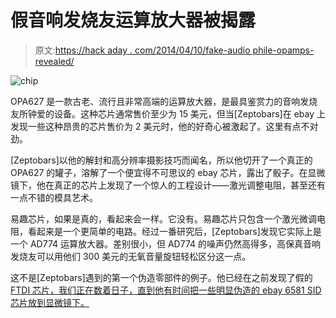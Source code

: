 # 假音响发烧友运算放大器被揭露

> 原文:[https://hack aday . com/2014/04/10/fake-audio phile-opamps-revealed/](https://hackaday.com/2014/04/10/fake-audiophile-opamps-revealed/)

![chip](../Images/74db9775f89fd8c316f03620971b90ac.png)

OPA627 是一款古老、流行且非常高端的运算放大器，是最具鉴赏力的音响发烧友所钟爱的设备。这种芯片通常售价至少为 15 美元，但当[Zeptobars]在 ebay 上发现一些这种昂贵的芯片售价为 2 美元时，他的好奇心被激起了。这里有点不对劲。

[Zeptobars]以他的解封和高分辨率摄影技巧而闻名，所以他切开了一个真正的 OPA627 的罐子，溶解了一个便宜得不可思议的 ebay 芯片，露出了骰子。在显微镜下，他在真正的芯片上发现了一个惊人的工程设计——激光调整电阻，甚至还有一点不错的模具艺术。

易趣芯片，如果是真的，看起来会一样。它没有。易趣芯片只包含一个激光微调电阻，看起来是一个更简单的电路。经过一番研究后，[Zeptobars]发现它实际上是一个 AD774 运算放大器。差别很小，但 AD774 的噪声仍然高得多，高保真音响发烧友可以用他们 300 美元的无氧音量旋钮轻松区分这一点。

这不是[Zeptobars]遇到的第一个伪造零部件的例子。他已经在之前发现了假的 [FTDI 芯片，我们正在数着日子，直到他有时间把一些明显伪造的 ebay 6581 SID 芯片放到显微镜下。](http://hackaday.com/2014/02/19/ft232rl-real-or-fake/)